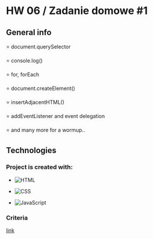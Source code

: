 # HW 06 / Zadanie domowe #1


## General info

:star: document.querySelector

:star: console.log()

:star: for, forEach

:star: document.createElement()

:star: insertAdjacentHTML()

:star: addEventListener and event delegation

:star: and many more for a wormup..


## Technologies


### Project is created with:

- ![HTML](https://img.shields.io/badge/-HTML-05122A?style=flat&logo=HTML5)&nbsp;

- ![CSS](https://img.shields.io/badge/-CSS-05122A?style=flat&logo=CSS3&logoColor=1572B6)&nbsp;
 
- ![JavaScript](https://img.shields.io/badge/-JavaScript-05122A?style=flat&logo=javascript)&nbsp;

 
### Criteria

[link](https://github.com/goitacademy/javascript-homework/blob/main/v2/06/README.pl.md)
